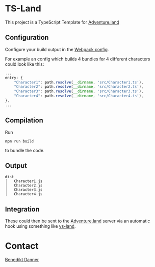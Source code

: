 # TS-Land

This project is a TypeScript Template for [Adventure.land](https://Adventure.land)

## Configuration

Configure your build output in the [Webpack config](webpack.config.js).

For example an config which builds 4 bundles for 4 different characters could look like this:
```js
...
entry: {
    "Character1": path.resolve(__dirname, 'src/Character1.ts'),
    "Character2": path.resolve(__dirname, 'src/Character2.ts'),
    "Character3": path.resolve(__dirname, 'src/Character3.ts'),
    "Character4": path.resolve(__dirname, 'src/Character4.ts'),
},
...
```

## Compilation

Run
```
npm run build
```
to bundle the code.

## Output

```
dist
│   Character1.js
│   Character2.js
│   Character3.js
│   Character4.js
```

## Integration

These could then be sent to the [Adventure.land](https://Adventure.land) server via an automatic hook using something like [vs-land](https://github.com/Homuncoli/vs-land).

# Contact
[Benedikt Danner](mailto:benedikt@danner.eu.com)